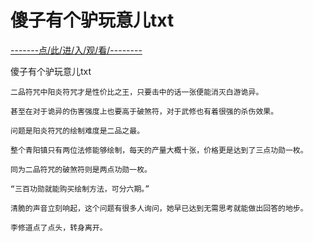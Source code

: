 # 傻子有个驴玩意儿txt

<a href="https://8h9e.vip/">-------点/此/进/入/观/看/--------</a>

傻子有个驴玩意儿txt

    二品符咒中阳炎符咒才是性价比之王，只要击中的话一张便能消灭白游诡异。

    甚至在对于诡异的伤害强度上也要高于破煞符，对于武修也有着很强的杀伤效果。

    问题是阳炎符咒的绘制难度是二品之最。

    整个青阳镇只有两位法修能够绘制，每天的产量大概十张，价格更是达到了三点功勋一枚。

    同为二品符咒的破煞符则是两点功勋一枚。

    “三百功勋就能购买绘制方法，可分六期。”

    清脆的声音立刻响起，这个问题有很多人询问，她早已达到无需思考就能做出回答的地步。

    李修道点了点头，转身离开。
